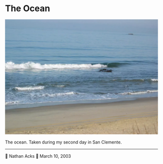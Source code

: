 # The Ocean

![Waves crash against a sandy beach in Southern California](assets/802c56cf63ee11cb659d4d8bcacc9ed1.webp)

The ocean. Taken during my second day in San Clemente.

- - - -

👤 Nathan Acks
📅 March 10, 2003
